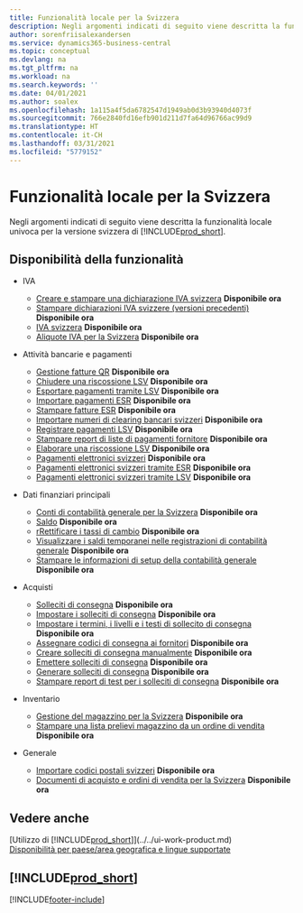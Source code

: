 ```yaml
---
title: Funzionalità locale per la Svizzera
description: Negli argomenti indicati di seguito viene descritta la funzionalità locale nella versione svizzera di Business Central.
author: sorenfriisalexandersen
ms.service: dynamics365-business-central
ms.topic: conceptual
ms.devlang: na
ms.tgt_pltfrm: na
ms.workload: na
ms.search.keywords: ''
ms.date: 04/01/2021
ms.author: soalex
ms.openlocfilehash: 1a115a4f5da6782547d1949ab0d3b93940d4073f
ms.sourcegitcommit: 766e2840fd16efb901d211d7fa64d96766ac99d9
ms.translationtype: HT
ms.contentlocale: it-CH
ms.lasthandoff: 03/31/2021
ms.locfileid: "5779152"
---
```

# <a name="switzerland-local-functionality"></a>Funzionalità locale per la Svizzera

Negli argomenti indicati di seguito viene descritta la funzionalità locale univoca per la versione svizzera di [!INCLUDE[prod_short](../../includes/prod_short.md)].  

## <a name="feature-availability"></a>Disponibilità della funzionalità

* IVA
    * [Creare e stampare una dichiarazione IVA svizzera](how-to-create-and-print-a-swiss-vat-statement.md) **Disponibile ora**
    * [Stampare dichiarazioni IVA svizzere (versioni precedenti)](how-to-print-swiss-vat-statements-older-version-.md) **Disponibile ora**
    * [IVA svizzera](swiss-value-added-tax.md) **Disponibile ora**
    * [Aliquote IVA per la Svizzera](vat-rates-for-switzerland.md) **Disponibile ora**

* Attività bancarie e pagamenti
    * [Gestione fatture QR](ui-extensions-qr-bill-management.md) **Disponibile ora**
    * [Chiudere una riscossione LSV](how-to-close-an-lsv-collection.md) **Disponibile ora**
    * [Esportare pagamenti tramite LSV](how-to-export-payments-using-lsv.md) **Disponibile ora**
    * [Importare pagamenti ESR](how-to-import-esr-payments.md) **Disponibile ora**
    * [Stampare fatture ESR](how-to-print-esr-invoices.md) **Disponibile ora**
    * [Importare numeri di clearing bancari svizzeri](how-to-import-swiss-bank-clearing-numbers.md) **Disponibile ora**
    * [Registrare pagamenti LSV](how-to-post-lsv-payments.md) **Disponibile ora**
    * [Stampare report di liste di pagamenti fornitore](how-to-print-vendor-payments-list-reports.md) **Disponibile ora**
    * [Elaborare una riscossione LSV](how-to-process-an-lsv-collection.md) **Disponibile ora**
    * [Pagamenti elettronici svizzeri](swiss-electronic-payments.md) **Disponibile ora**
    * [Pagamenti elettronici svizzeri tramite ESR](swiss-electronic-payments-using-esr.md) **Disponibile ora**
    * [Pagamenti elettronici svizzeri tramite LSV](swiss-electronic-payments-using-lsv-.md) **Disponibile ora**

* Dati finanziari principali
    * [Conti di contabilità generale per la Svizzera](swiss-general-ledger-accounts.md) **Disponibile ora**
    * [Saldo](balance.md) **Disponibile ora**
    * [rRettificare i tassi di cambio](how-to-adjust-exchange-rates.md) **Disponibile ora**
    * [Visualizzare i saldi temporanei nelle registrazioni di contabilità generale](how-to-view-temporary-balances-in-general-ledger-journals.md) **Disponibile ora**
    * [Stampare le informazioni di setup della contabilità generale](how-to-print-general-ledger-setup-information.md) **Disponibile ora**

* Acquisti
    * [Solleciti di consegna](delivery-reminders.md) **Disponibile ora**
    * [Impostare i solleciti di consegna](how-to-set-up-delivery-reminders.md) **Disponibile ora**
    * [Impostare i termini, i livelli e i testi di sollecito di consegna](how-to-set-up-delivery-reminder-terms-levels-and-text.md) **Disponibile ora**
    * [Assegnare codici di consegna ai fornitori](how-to-assign-delivery-reminder-codes-to-vendors.md) **Disponibile ora**
    * [Creare solleciti di consegna manualmente](how-to-create-delivery-reminders-manually.md) **Disponibile ora**
    * [Emettere solleciti di consegna](how-to-issue-delivery-reminders.md) **Disponibile ora**
    * [Generare solleciti di consegna](how-to-generate-delivery-reminders.md) **Disponibile ora**
    * [Stampare report di test per i solleciti di consegna](how-to-print-test-reports-for-delivery-reminders.md) **Disponibile ora**

* Inventario
    * [Gestione del magazzino per la Svizzera](swiss-inventory-management.md) **Disponibile ora**
    * [Stampare una lista prelievi magazzino da un ordine di vendita](how-to-print-an-inventory-picking-list-from-a-sales-order.md) **Disponibile ora**

* Generale    
    * [Importare codici postali svizzeri](how-to-import-swiss-post-codes.md) **Disponibile ora**
    * [Documenti di acquisto e ordini di vendita per la Svizzera](swiss-purchase-documents-and-sales-documents.md) **Disponibile ora**

## <a name="see-also"></a>Vedere anche

[Utilizzo di [!INCLUDE[prod_short](../../includes/prod_short.md)]](../../ui-work-product.md)  
[Disponibilità per paese/area geografica e lingue supportate](/dynamics365/business-central/dev-itpro/compliance/apptest-countries-and-translations)  

## [!INCLUDE[prod_short](../../includes/free_trial_md.md)]  


[!INCLUDE[footer-include](../../includes/footer-banner.md)]